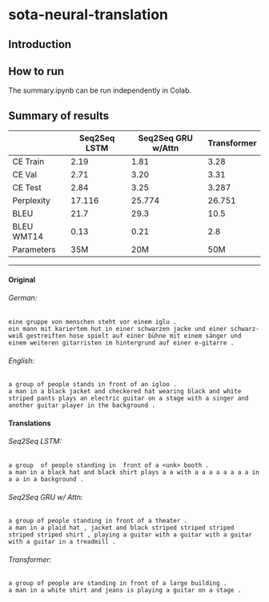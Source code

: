 # sota-neural-translation

## Introduction

## How to run

The summary.ipynb can be run independently in Colab.

## Summary of results

|            | Seq2Seq LSTM | Seq2Seq GRU w/Attn | Transformer |
|------------|--------------|--------------------|-------------|
| CE Train   | 2.19         | 1.81               | 3.28        |
| CE Val     | 2.71         | 3.20               | 3.31        |
| CE Test    | 2.84         | 3.25               | 3.287       |
| Perplexity | 17.116       | 25.774             | 26.751      |
| BLEU       | 21.7         | 29.3               | 10.5        |
| BLEU WMT14 | 0.13         | 0.21               | 2.8         |
| Parameters | 35M          | 20M                | 50M         |			

---

#### Original

###### German:
`eine gruppe von menschen steht vor einem iglu .`\
`ein mann mit kariertem hut in einer schwarzen jacke und einer schwarz-weiß gestreiften hose spielt auf einer bühne mit einem sänger und einem weiteren gitarristen im hintergrund auf einer e-gitarre .`

###### English:
`a group of people stands in front of an igloo .`\
`a man in a black jacket and checkered hat wearing black and white striped pants plays an electric guitar on a stage with a singer and another guitar player in the background .`

#### Translations

###### Seq2Seq LSTM:
`a group  of people standing in  front of a <unk> booth .`\
`a man in a black hat and black shirt plays a a with a a a a a a a a in a a in a background .`

###### Seq2Seq GRU w/ Attn:
`a group of people standing in front of a theater .`\
`a man in a plaid hat , jacket and black striped striped striped striped striped shirt , playing a guitar with a guitar with a guitar with a guitar in a treadmill .`
###### Transformer:
`a group of people are standing in front of a large building .`\
`a man in a white shirt and jeans is playing a guitar on a stage .`
